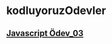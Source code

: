 # kodluyoruzOdevler

## [Javascript Ödev\_03](https://coderkc.github.io/kodluyoruzOdevler/js-odev3/)


